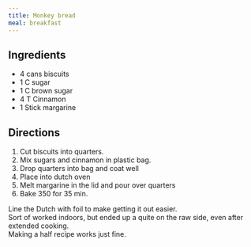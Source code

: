```yaml
---
title: Monkey bread
meal: breakfast
---
```


## Ingredients
* 4 cans biscuits
* 1 C sugar
* 1 C brown sugar
* 4 T Cinnamon
* 1 Stick margarine

## Directions
1. Cut biscuits into quarters. 
2. Mix sugars and cinnamon in plastic bag.
3. Drop quarters into bag and coat well
4. Place into dutch oven
5. Melt margarine in the lid and pour over quarters
6. Bake 350 for 35 min. 

Line the Dutch with foil to make getting it out easier.  
Sort of worked indoors, but ended up a quite on the raw side, even after extended cooking.   
Making a half recipe works just fine.  
